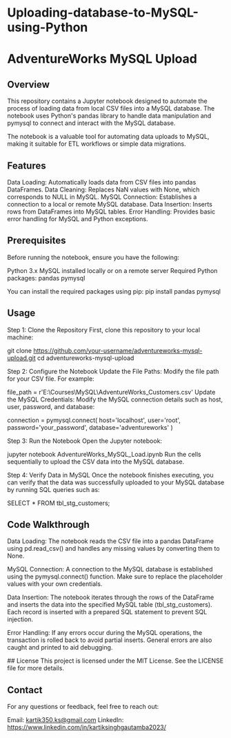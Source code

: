 # Uploading-database-to-MySQL-using-Python

# AdventureWorks MySQL Upload

## Overview
This repository contains a Jupyter notebook designed to automate the process of loading data from local CSV files into a MySQL database. The notebook uses Python's pandas library to handle data manipulation and pymysql to connect and interact with the MySQL database.

The notebook is a valuable tool for automating data uploads to MySQL, making it suitable for ETL workflows or simple data migrations.

## Features
Data Loading: Automatically loads data from CSV files into pandas DataFrames.
Data Cleaning: Replaces NaN values with None, which corresponds to NULL in MySQL.
MySQL Connection: Establishes a connection to a local or remote MySQL database.
Data Insertion: Inserts rows from DataFrames into MySQL tables.
Error Handling: Provides basic error handling for MySQL and Python exceptions.

## Prerequisites
Before running the notebook, ensure you have the following:

Python 3.x
MySQL installed locally or on a remote server
Required Python packages:
pandas
pymysql

You can install the required packages using pip:
pip install pandas pymysql

## Usage
Step 1: Clone the Repository
First, clone this repository to your local machine:

git clone https://github.com/your-username/adventureworks-mysql-upload.git
cd adventureworks-mysql-upload

Step 2: Configure the Notebook
Update the File Paths: Modify the file path for your CSV file. For example:

file_path = r'E:\Courses\MySQL\AdventureWorks_Customers.csv'
Update the MySQL Credentials: Modify the MySQL connection details such as host, user, password, and database:

connection = pymysql.connect(
    host='localhost',
    user='root',
    password='your_password',
    database='adventureworks'
)

Step 3: Run the Notebook
Open the Jupyter notebook:

jupyter notebook AdventureWorks_MySQL_Load.ipynb
Run the cells sequentially to upload the CSV data into the MySQL database.

Step 4: Verify Data in MySQL
Once the notebook finishes executing, you can verify that the data was successfully uploaded to your MySQL database by running SQL queries such as:

SELECT * FROM tbl_stg_customers;

## Code Walkthrough
Data Loading: The notebook reads the CSV file into a pandas DataFrame using pd.read_csv() and handles any missing values by converting them to None.

MySQL Connection: A connection to the MySQL database is established using the pymysql.connect() function. Make sure to replace the placeholder values with your own credentials.

Data Insertion: The notebook iterates through the rows of the DataFrame and inserts the data into the specified MySQL table (tbl_stg_customers). Each record is inserted with a prepared SQL statement to prevent SQL injection.

Error Handling: If any errors occur during the MySQL operations, the transaction is rolled back to avoid partial inserts. General errors are also caught and printed to aid debugging.

## License
This project is licensed under the MIT License. See the LICENSE file for more details.

## Contact
For any questions or feedback, feel free to reach out:

Email: kartik350.ks@gmail.com
LinkedIn: https://www.linkedin.com/in/kartiksinghgautamba2023/
